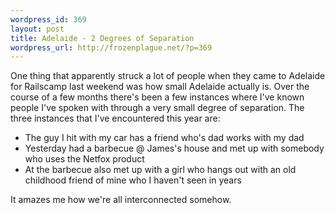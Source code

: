 ```yaml
--- 
wordpress_id: 369
layout: post
title: Adelaide - 2 Degrees of Separation
wordpress_url: http://frozenplague.net/?p=369
---
```

One thing that apparently struck a lot of people when they came to Adelaide for Railscamp last weekend was how small Adelaide actually is. Over the course of a few months there's been a few instances where I've known people I've spoken with through a very small degree of separation. The three instances that I've encountered this year are:

<ul>
  <li>The guy I hit with my car has a friend who's dad works with my dad</li>
  <li>Yesterday had a barbecue @ James's house and met up with somebody who uses the Netfox product</li>
  <li>At the barbecue also met up with a girl who hangs out with an old childhood friend of mine who I haven't seen in years</li>
</ul>

It amazes me how we're all interconnected somehow.
